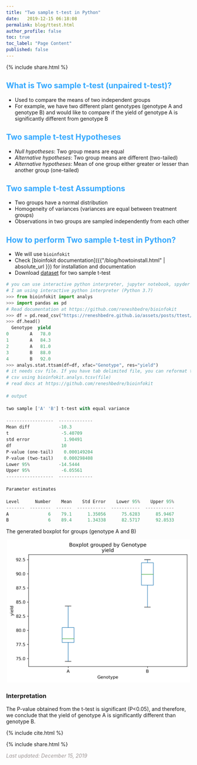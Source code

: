 ```yaml
---
title: "Two sample t-test in Python"
date:   2019-12-15 06:18:08
permalink: blog/ttest.html
author_profile: false
toc: true
toc_label: "Page Content"
published: false
---
```


<p>
{% include  share.html %}
</p>

## <span style="color:#33a8ff">What is Two sample t-test (unpaired t-test)?</span>
 - Used to compare the means of two independent groups 
 - For example, we have two different plant genotypes (genotype A and genotype B) and would like to compare if the yield
   of genotype A is significantly different from genotype B

## <span style="color:#33a8ff">Two sample t-test Hypotheses</span>
 - <i>Null hypotheses</i>: Two group means are equal  
 - <i>Alternative hypotheses</i>: Two group means are different (two-tailed)
 - <i>Alternative hypotheses</i>: Mean of one group either greater or lesser than another group (one-tailed)
 
## <span style="color:#33a8ff">Two sample t-test Assumptions</span>
 - Two groups have a normal distribution
 - Homogeneity of variances (variances are equal between treatment groups) 
 - Observations in two groups are sampled independently from each other

## <span style="color:#33a8ff">How to perform Two sample t-test in Python?</span>
- We will use `bioinfokit` 
- Check [bioinfokit documentation]({{"/blog/howtoinstall.html" | absolute_url }}) for installation and documentation
- Download <a href="/assets/posts/ttest/genotype.csv">dataset</a> for two sample t-test 

```python
# you can use interactive python interpreter, jupyter notebook, spyder or python code
# I am using interactive python interpreter (Python 3.7)
>>> from bioinfokit import analys
>>> import pandas as pd
# Read documentation at https://github.com/reneshbedre/bioinfokit
>>> df = pd.read_csv("https://reneshbedre.github.io/assets/posts/ttest/genotype.csv")
>>> df.head()
  Genotype  yield
0        A   78.0
1        A   84.3
2        A   81.0
3        B   88.0
4        B   92.0
>>> analys.stat.ttsam(df=df, xfac="Genotype", res="yield")
# it needs csv file. If you have tab delimited file, you can reformat to
# csv using bioinfokit.analys.tcsv(file) 
# read docs at https://github.com/reneshbedre/bioinfokit

# output

two sample ['A' 'B'] t-test with equal variance

------------------  -------------
Mean diff           -10.3
t                    -5.40709
std error             1.90491
df                   10
P-value (one-tail)    0.000149204
P-value (two-tail)    0.000298408
Lower 95%           -14.5444
Upper 95%            -6.05561
------------------  -------------

Parameter estimates

Level      Number    Mean    Std Error    Lower 95%    Upper 95%
-------  --------  ------  -----------  -----------  -----------
A               6    79.1      1.35056      75.6283      85.9467
B               6    89.4      1.34338      82.5717      92.8533

```

The generated boxplot for groups (genotype A and B)
<p align="center">
<img src="/assets/posts/ttest/ttsam_boxplot.png" width="500">
</p>

### Interpretation
 The P-value obtained from the t-test is significant (P<0.05), and therefore, we conclude that the yield of genotype A is 
 significantly different than genotype B.

<p>
{% include  cite.html %}
</p>

<p>
{% include  share.html %}
</p>
    
<span style="color:#9e9696"><i> Last updated: December 15, 2019</i> </span>    


